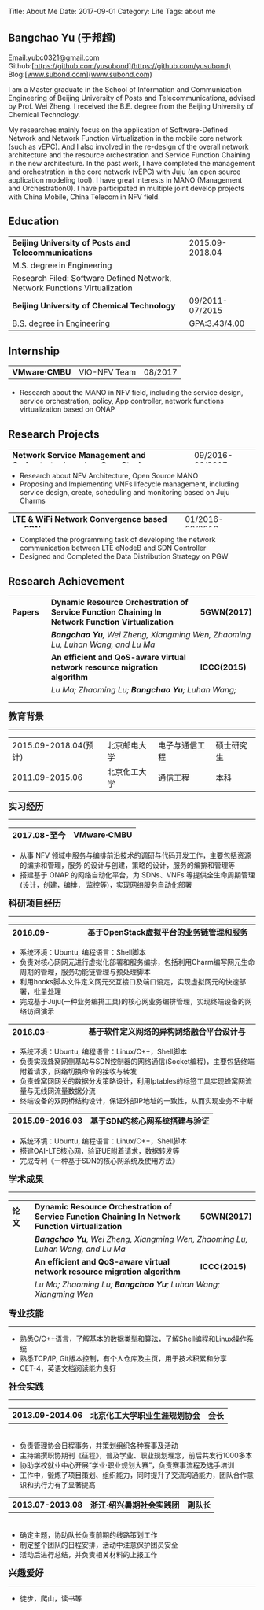 Title: About Me
Date: 2017-09-01
Category: Life
Tags: about me

## Bangchao Yu (于邦超)

Email:yubc0321@gmail.com  
Github:[https://github.com/yusubond](https://github.com/yusubond)  
Blog:[www.subond.com](www.subond.com)

I am a Master graduate in the School of Information and Communication Engineering of Beijing University of Posts and Telecommunications, advised by Prof. Wei Zheng. I received the B.E. degree from the Beijing University of Chemical Technology.

My researches mainly focus on the application of Software-Defined Network and Network Function Virtualization in the mobile core network (such as vEPC). And I also involved in the re-design of the overall network architecture and the resource orchestration and Service Function Chaining in the new architecture. In the past work, I have completed the management and orchestration in the core network (vEPC) with Juju (an open source application modeling tool). I have great interests in  MANO (Management and Orchestration0). I have participated in multiple joint develop projects with China Mobile, China Telecom in NFV field.

## Education

<table width="800" algin="left">
  <tr><td><b>Beijing University of Posts and Telecommunications</b></td><td>2015.09-2018.04</td></tr>
  <tr><td>M.S. degree in Engineering</td><td></td></tr>
  <tr><td>Research Filed: Software Defined Network, Network Functions Virtualization</td><td></td></tr>

  <tr><td><b>Beijing University of Chemical Technology</b></td><td>09/2011-07/2015</td></tr>
  <tr><td>B.S. degree in Engineering</td><td>GPA:3.43/4.00</td></tr>
</table>

## Internship

<table width="600" height="30" algin="left">
  <tr><td><b>VMware·CMBU</b></td><td>VIO-NFV Team</td><td>08/2017</td></tr>
</table>
<ul>
  <li>Research about the MANO in NFV field, including the service design, service orchestration, policy, App controller, network functions virtualization based on ONAP</li>
</ul>

## Research Projects

<table width="600" height="30" algin="left">
  <tr><td><b>Network Service Management and Orchestrator based on OpenStack</b></td><td>09/2016-06/2017</td></tr>
</table>
<ul>
  <li>Research about NFV Architecture, Open Source MANO</li>
  <li>Proposing and Implementing VNFs lifecycle management, including service design, create, scheduling and monitoring based on Juju Charms</li>
</ul>

<table width="600" height="30" algin="left">
  <tr><td><b>LTE & WiFi Network Convergence based on SDN</b></td><td>01/2016-09/2016</td></tr>
</table>
<ul>
  <li>Completed the programming task of developing the network communication between LTE eNodeB and SDN Controller</li>
  <li>Designed and Completed the Data Distribution Strategy on PGW</li>
</ul>

## Research Achievement

<table width="900" height="200" algin="left">
  <tr><td><b>Papers&nbsp;&nbsp;</b></td><td><b>Dynamic Resource Orchestration of Service Function Chaining In Network Function Virtualization</b></td><td><b>5GWN(2017)</b></td></tr>
  <tr><td>&nbsp;&nbsp;</td><td colspan=2><i><b>Bangchao Yu</b>, Wei Zheng, Xiangming Wen, Zhaoming Lu, Luhan Wang, and Lu Ma</i></td></tr>
  <tr><td>&nbsp;&nbsp;</td><td><b>An efficient and QoS-aware virtual network resource migration algorithm</b></td><td><b>ICCC(2015)</b></td></tr>
  <tr><td>&nbsp;&nbsp;</td><td colspan= 2><i>Lu Ma; Zhaoming Lu; <b>Bangchao Yu</b>; Luhan Wang; Xiangming Wen</i></td></tr>
  <tr><td><b>Patent</b></td><td colspan=2><b>一种基于SDN的核心网系统及其使用方法(CN105933246A)</b></td></tr>
</table>

<hr size="3px" color="#00BFF"/>
<p><font size="4"><b>教育背景</b></font></p>
<hr size="3px" color="#000000"/>
<table width="800" algin="left">
  <tr height="30"><td>2015.09-2018.04(预计)</td><td>北京邮电大学</td><td>电子与通信工程</td><td>硕士研究生</td></tr>
  <tr height="30"><td>2011.09-2015.06</td><td>北京化工大学</td><td>通信工程</td><td>本科</td></tr>
</table>

<p><font size="4"><b>实习经历</b></font></p>
<hr size="3px" color="#000000"/>
<table width="600" height="30" algin="left">
<tr><td><b>2017.08-至今</b></td><td algin="left"><b>VMware·CMBU</b></td></tr>
</table>
<ul>
  <li>从事 NFV 领域中服务与编排前沿技术的调研与代码开发工作，主要包括资源的编排和管理，服务 的设计与创建，策略的设计，服务的编排和管理等</li>
  <li>搭建基于 ONAP 的网络自动化平台，为 SDNs、VNFs 等提供全生命周期管理(设计，创建，编排， 监控等)，实现网络服务自动化部署</li>
</ul>

<p><font size="4"><b>科研项目经历</b></font></p>
<hr size="3px" color="#000000"/>
<table width="600" height="30" algin="left">
<tr><td><b>2016.09-2017.09</b></td><td algin="left"><b>基于OpenStack虚拟平台的业务链管理和服务编排</b></td></tr>
</table>
<ul>
  <li>系统环境：Ubuntu, 编程语言：Shell脚本</li>
  <li>负责对核心网网元进行虚拟化部署和服务编排，包括利用Charm编写网元生命周期的管理，服务功能链管理与预处理脚本</li>
  <li>利用hooks脚本文件定义网元交互接口及端口设定，实现虚拟网元的快速部署，批量处理</li>
  <li>完成基于Juju(一种业务编排工具)的核心网业务编排管理，实现终端设备的网络访问演示</li>
</ul>
<table width="600" height="30" algin="left">
<tr><td><b>2016.03-2016.09</b></td><td algin="left"><b>基于软件定义网络的异构网络融合平台设计与搭建</b></td></tr>
</table>
<ul>
  <li>系统环境：Ubuntu, 编程语言：Linux/C++，Shell脚本</li>
  <li>负责实现蜂窝网侧基站与SDN控制器的网络通信(Socket编程)，主要包括终端附着请求，网络切换命令的接收与转发</li>
  <li>负责蜂窝网网关的数据分发策略设计，利用Iptables的标签工具实现蜂窝网流量与无线网流量数据分流</li>
  <li>终端设备的双网桥结构设计，保证外部IP地址的一致性，从而实现业务不中断</li>
</ul>
<table width="600" height="30" algin="left">
<tr><td><b>2015.09-2016.03</b></td><td algin="left"><b>基于SDN的核心网系统搭建与验证</b></td></tr>
</table>
<ul>
  <li>系统环境：Ubuntu, 编程语言：Linux/C++，Shell脚本</li>
  <li>搭建OAI-LTE核心网，验证UE附着请求，数据转发等</li>
  <li>完成专利《一种基于SDN的核心网系统及使用方法》</li>
</ul>
<p><font size="4"><b>学术成果</b></font><p>
<hr size="3px" color="#000000"/>
  <table width="900" height="200" algin="left">
    <tr><td><b>论文&nbsp;&nbsp;</b></td><td><b>Dynamic Resource Orchestration of Service Function Chaining In Network Function Virtualization</b></td><td><b>5GWN(2017)</b></td></tr>
    <tr><td>&nbsp;&nbsp;</td><td colspan=2><i><b>Bangchao Yu</b>, Wei Zheng, Xiangming Wen, Zhaoming Lu, Luhan Wang, and Lu Ma</i></td></tr>
    <tr><td>&nbsp;&nbsp;</td><td><b>An efficient and QoS-aware virtual network resource migration algorithm</b></td><td><b>ICCC(2015)</b></td></tr>
    <tr><td>&nbsp;&nbsp;</td><td colspan= 2><i>Lu Ma; Zhaoming Lu; <b>Bangchao Yu</b>; Luhan Wang; Xiangming Wen</i></td></tr>
    <tr><td><b>专利</b></td><td colspan=2><b>一种基于SDN的核心网系统及其使用方法(CN105933246A)</b></td></tr>
  </table>
<p><font size="4"><b>专业技能</b></font></p>
<hr size="3px" color="#000000"/>
  <ul>
    <li>熟悉C/C++语言，了解基本的数据类型和算法，了解Shell编程和Linux操作系统</li>
    <li>熟悉TCP/IP, Git版本控制，有个人仓库及主页，用于技术积累和分享</li>
    <li>CET-4，英语文档阅读能力良好</li>
  </ul>
<p><font size="4"><b>社会实践</b></font></p>
<hr size="3px" color="#000000"/>
<table width="600" height="50" algin="left">
  <tr><td><b>2013.09-2014.06</b></td><td><b>北京化工大学职业生涯规划协会</b></td><td><b>会长</b></td></tr>
</table>
  <ul>
    <li>负责管理协会日程事务，并策划组织各种赛事及活动</li>
    <li>主持编撰职协期刊《征程》，普及学业、职业规划理念，前后共发行1000多本</li>
    <li>协助学校就业中心开展“学业·职业规划大赛”，负责赛事流程及选手培训</li>
    <li>工作中，锻炼了项目策划、组织能力，同时提升了交流沟通能力，团队合作意识和执行力有了显著提高</li>
  </ul>
<table width="600" height="50" algin="left">
  <tr><td><b>2013.07-2013.08</b></td><td><b>浙江·绍兴暑期社会实践团</b></td><td><b>副队长</b></td></tr>
</table>
<ul>
  <li>确定主题，协助队长负责前期的线路策划工作</li>
  <li>制定整个团队的日程安排，活动中注意保护团员安全</li>
  <li>活动后进行总结，并负责相关材料的上报工作</li>
</ul>
<p><font size="4"><b>兴趣爱好</b></font></p>
<hr size="3px" color="#000000"/>
<ul>
  <li>徒步，爬山，读书等</li>
</ul>
